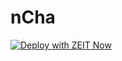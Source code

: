 # nCha

[![Deploy with ZEIT Now](https://zeit.co/button)](https://zeit.co/new/project?template=https://github.com/zeit/now-examples/tree/master/gatsby)
